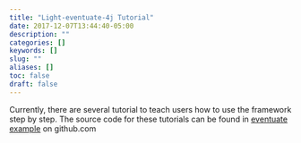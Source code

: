 ```yaml
---
title: "Light-eventuate-4j Tutorial"
date: 2017-12-07T13:44:40-05:00
description: ""
categories: []
keywords: []
slug: ""
aliases: []
toc: false
draft: false
---
```


Currently, there are several tutorial to teach users how to use the framework step by step. 
The source code for these tutorials can be found in [eventuate example][] on github.com


[eventuate example]: https://github.com/networknt/light-example-4j/tree/master/eventuate

